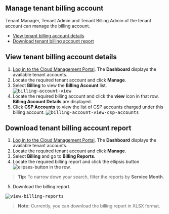 ## Manage tenant billing account

Tenant Manager, Tenant Admin and Tenant Billing Admin of the tenant account can manage the billing account.

- [View tenant billing account details](#view-tenant-billing-account-details)
- [Download tenant billing account report](#download-tenant-billing-account-report)


## View tenant billing account details
1. [Log in to the Cloud Management Portal](log-in-to-cmp). The **Dashboard** displays the available tenant accounts.
2. Locate the required tenant account and click **Manage**.
3. Select **Billing** to view the **Billing Account** list.
<kbd>![billing-account-view](images/billing-account-view.png)</kbd>
4. Locate the required billing account and click the **view** icon in that row. **Billing Account Details** are displayed.
5. Click **CSP Accounts** to view the list of CSP accounts charged under this billing account.
<kbd>![billing-account-view-csp-accounts](images/billing-account-view-csp-accounts.png)</kbd>

## Download tenant billing account report
1. [Log in to the Cloud Management Portal](log-in-to-cmp). The **Dashboard** displays the available tenant accounts.
2. Locate the required tenant account and click **Manage**.
3. Select **Billing** and go to **Billing Reports**.
4. Locate the required billing report and click the ellipsis button ![elipses-button](images/elipses-button.png) in the row.

> **Tip:** To narrow down your search, filter the reports by **Service Month**.

5. Download the billing report.

<kbd>![view-billing-reports](images/view-billing-reports.png)</kbd>

> **Note:**
> Currently, you can download the billing report in XLSX format.
